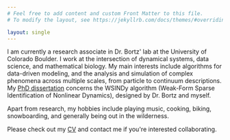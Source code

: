 ```yaml
---
# Feel free to add content and custom Front Matter to this file.
# To modify the layout, see https://jekyllrb.com/docs/themes/#overriding-theme-defaults

layout: single
---
```


I am currently a research associate in Dr. Bortz' lab at the University of Colorado Boulder. I work at the intersection of dynamical systems, data science, and mathematical biology. My main interests include algorithms for data-driven modeling, and the analysis and simulation of complex phenomena across multiple scales, from particle to continuum descriptions. My [PhD dissertation](/assets/docs/phddiss/out.pdf) concerns the WSINDy algorithm (Weak-Form Sparse Identification of Nonlinear Dynamics), designed by Dr. Bortz and myself. 

Apart from research, my hobbies include playing music, cooking, biking, snowboarding, and generally being out in the wilderness.

Please check out my [CV](/assets/docs/CV/CV.pdf) and contact me if you're interested collaborating.

